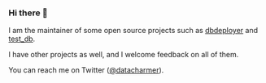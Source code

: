 ### Hi there 👋

I am the maintainer of some open source projects such as [dbdeployer](https://github.com/datacharmer/dbdeployer) and [test_db](https://github.com/datacharmer/test_db).

I have other projects as well, and I welcome feedback on all of them.

You can reach me on Twitter ([@datacharmer](https://twitter.com/datacharmer)).

<!--
**datacharmer/datacharmer** is a ✨ _special_ ✨ repository because its `README.md` (this file) appears on your GitHub profile.

Here are some ideas to get you started:

- 🔭 I’m currently working on ...
- 🌱 I’m currently learning ...
- 👯 I’m looking to collaborate on ...
- 🤔 I’m looking for help with ...
- 💬 Ask me about ...
- 📫 How to reach me: ...
- 😄 Pronouns: ...
- ⚡ Fun fact: ...
-->
